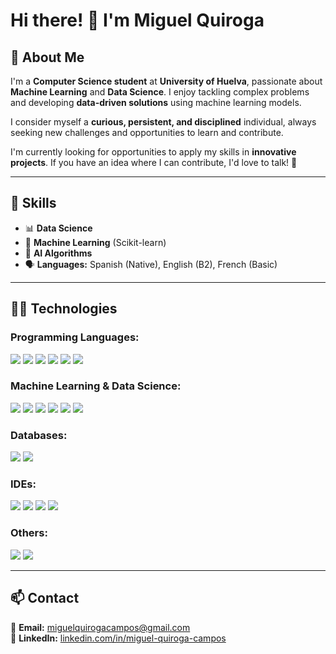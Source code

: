 # Hi there! 👋 I'm Miguel Quiroga

## 📌 About Me  
I'm a **Computer Science student** at **University of Huelva**, passionate about **Machine Learning** and **Data Science**. I enjoy tackling complex problems and developing **data-driven solutions** using machine learning models.  

I consider myself a **curious, persistent, and disciplined** individual, always seeking new challenges and opportunities to learn and contribute.  

I'm currently looking for opportunities to apply my skills in **innovative projects**. If you have an idea where I can contribute, I'd love to talk! 🚀  

---

## 🚀 Skills  

- 📊 **Data Science**
- 🤖 **Machine Learning** (Scikit-learn)  
- 🧠 **AI Algorithms**
- 🗣 **Languages:** Spanish (Native), English (B2), French (Basic)

---

## 👨‍💻 Technologies

### **Programming Languages:**  
<p>
  <img src="https://img.shields.io/badge/Java-%23ED8B00.svg?style=for-the-badge&logo=openjdk&logoColor=white"/>
  <img src="https://img.shields.io/badge/Python-%233776AB.svg?style=for-the-badge&logo=python&logoColor=white"/>
  <img src="https://img.shields.io/badge/Shell_Script-%23121011.svg?style=for-the-badge&logo=gnu-bash&logoColor=white"/>
  <img src="https://img.shields.io/badge/C%23-%23239120.svg?style=for-the-badge&logo=csharp&logoColor=white"/>
  <img src="https://img.shields.io/badge/C++-%2300599C.svg?style=for-the-badge&logo=cplusplus&logoColor=white"/>
  <img src="https://img.shields.io/badge/MATLAB-%230079C1.svg?style=for-the-badge&logo=mathworks&logoColor=white"/>
</p>

### **Machine Learning & Data Science:**  
<p>
  <img src="https://img.shields.io/badge/TensorFlow-%23FF6F00.svg?style=for-the-badge&logo=tensorflow&logoColor=white"/>
  <img src="https://img.shields.io/badge/Scikit--learn-%23F7931E.svg?style=for-the-badge&logo=scikitlearn&logoColor=white"/>
  <img src="https://img.shields.io/badge/NumPy-%23013243.svg?style=for-the-badge&logo=numpy&logoColor=white"/>
  <img src="https://img.shields.io/badge/Pandas-%23150458.svg?style=for-the-badge&logo=pandas&logoColor=white"/>
  <img src="https://img.shields.io/badge/OpenCV-%235C3EE8.svg?style=for-the-badge&logo=opencv&logoColor=white"/>
  <img src="https://img.shields.io/badge/Matplotlib-%230076A8.svg?style=for-the-badge&logo=matplotlib&logoColor=white"/>
</p>

### **Databases:**  
<p>
    <img src="https://img.shields.io/badge/Oracle-%23F80000.svg?style=for-the-badge&logo=oracle&logoColor=white"/>
    <img src="https://img.shields.io/badge/MariaDB-%23003545.svg?style=for-the-badge&logo=mariadb&logoColor=white"/>
</p>

### **IDEs:**  
<p>
  <img src="https://img.shields.io/badge/Eclipse-%232C2255.svg?style=for-the-badge&logo=eclipse&logoColor=white"/>
  <img src="https://img.shields.io/badge/Jupyter-%23F37626.svg?style=for-the-badge&logo=jupyter&logoColor=white"/>
  <img src="https://img.shields.io/badge/PyCharm-%23000000.svg?style=for-the-badge&logo=pycharm&logoColor=white"/>
  <img src="https://img.shields.io/badge/VS_Code-%23007ACC.svg?style=for-the-badge&logo=visualstudiocode&logoColor=white"/>
</p>

### **Others:**  
<p>
  <img src="https://img.shields.io/badge/Linux-%23FCC624.svg?style=for-the-badge&logo=linux&logoColor=black"/>
  <img src="https://img.shields.io/badge/Git-%23F05032.svg?style=for-the-badge&logo=git&logoColor=white"/>
</p>

---

## 📫 Contact  

📧 **Email:** [miguelquirogacampos@gmail.com](mailto:miguelquirogacampos@gmail.com)  
🔗 **LinkedIn:** [linkedin.com/in/miguel-quiroga-campos](https://www.linkedin.com/in/miguel-quiroga-campos)  
